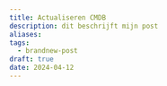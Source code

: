 ```yaml
---
title: Actualiseren CMDB
description: dit beschrijft mijn post
aliases: 
tags:
  - brandnew-post
draft: true
date: 2024-04-12
---
```

